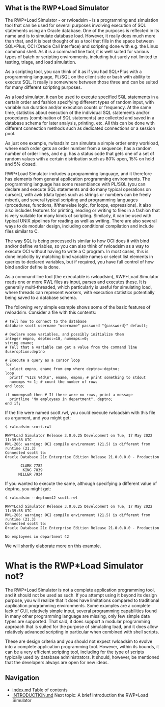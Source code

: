## What is the RWP*Load Simulator
The RWP\*Load Simulator - or rwloadsim - is a programming and simulation 
tool that can be used for several purposes involving execution of SQL 
statements using an Oracle database.
One of the purposes is reflected in its name and is to simulate database load.
However, it really does much more than that, and it is best thought of 
as a tool that fills in the space between SQL\*Plus, OCI (Oracle Call Interface)
and scripting done with e.g. the Linux command shell.
As it is a command line tool, it is well suited for various types of 
batch or scripting environments, including but surely not limited to 
testing, triage, and load simulation. 

As a scripting tool, you can think of it as if you had
SQL\*Plus with a programming language, PL/SQL on the client side or
bash with ability to execute SQL. 
It really is somewhere between those three and can be suited for
many different scripting purposes.

As a load simulator, it can be used to execute specified SQL statements 
in a certain order and fashion specifying different types of random 
input, with variable run duration and/or execution counts or frequency.
At the same time, statistics about execution of the individual SQL 
statements and/or procedures (combination of SQL statements) are 
collected and saved in a database schema for later analysis, printing, 
etc.
All this can be done with different connection methods such as 
dedicated connections or a session pool.

As just one example, rwloadsim can simulate a simple order entry 
workload, where each order gets an order number from a sequence, has a 
random number of order lines, and e.g. has a status code that gets one 
of a set of random values with a certain distribution such as 80% open, 
15% on hold and 5% closed.

RWP\*Load Simulator includes a programming language, and it therefore 
has elements from general application programming environments.
The programming language has some resemblance with PL/SQL (you can 
declare and execute SQL statements and do many typical operations on cursors),
with awk (data types such as strings or numbers can be freely mixed), and 
several typical scripting and programming languages (procedures, functions, 
if/then/else logic, for loops, expressions).
It also also includes features for printing, reading or writing to 
files in a fashion that is very suitable for many kinds of scripting.
Similarly, it can be used with typical UNIX pipelines for reading as 
well as writing.
There are also several ways to do modular design, including conditional 
compilation and include files similar to C.

The way SQL is being processed is similar to how OCI does it with bind 
and/or define variables, so you can also think of rwloadsim as a way to 
execute OCI without having to write a C program.
In most cases, this is done implicitly by matching bind variable names
or select list elements in queries to declared variables,
but if required, you have
full control of how bind and/or define is done.

As a command line tool (the executable is rwloadsim), RWP\*Load 
Simulator reads one or more RWL files as input, parses and executes 
these.
It is generally multi-threaded, which particularly is useful for 
simulating load, where threads can represent workers, with execution 
statistics potentially being saved to a database schema.

The following very simple example shows some of the basic features of 
rwloadsim.
Consider a file with this contents:
```
# Tell how to connect to the database
database scott username "username" password "{password}" default;

# Declare some variables, and possibly initialize them
integer empno, deptno:=10, numemps:=0;
string ename;
# Tell that a variable can get a value from the command line
$useroption:deptno

# Execute a query as a cursor loop
for
  select empno, ename from emp where deptno=:deptno;
loop
  printf "%12s %4d\n", ename, empno; # print something to stdout
  numemps += 1; # count the number of rows
end loop;

if numemps=0 then # If there were no rows, print a message
  printline "No employees in department", deptno;
end if;

```
If the file were named scott.rwl, you could execute rwloadsim with this file as argument,
and you might get:
```
$ rwloadsim scott.rwl

RWP*Load Simulator Release 3.0.0.25 Development on Tue, 17 May 2022 11:39:58 UTC
RWL-206: warning: OCI compile environment (21.5) is different from runtime (21.3)
Connected scott to:
Oracle Database 21c Enterprise Edition Release 21.0.0.0.0 - Production

       CLARK 7782
        KING 7839
      MILLER 7934
```
If you wanted to execute the same, although specifying a different 
value of deptno, you might get:
```
$ rwloadsim --deptno=42 scott.rwl

RWP*Load Simulator Release 3.0.0.25 Development on Tue, 17 May 2022 11:39:58 UTC
RWL-206: warning: OCI compile environment (21.5) is different from runtime (21.3)
Connected scott to:
Oracle Database 21c Enterprise Edition Release 21.0.0.0.0 - Production

No employees in department 42
```
We will shortly elaborate more on this example.
# What is the RWP\*Load Simulator not?

The RWP\*Load Simulator is not a complete application programming tool, and it 
should not be used as such.
If you attempt using it beyond its design purpose, you will
realize that it does have limitations compared to traditional application
programming environments.
Some examples are a complete lack of GUI, relatively simple input,
several programming capabilities found in many other programming 
language are missing, only few simple data types are supported.
That said, it does support a modular programming approach that is 
suited for the purpose of simulating load, and it does allow relatively 
advanced scripting in particular when combined with shell scripts.

These are design criteria and you should not expect rwloadsim to evolve 
into a complete application programming tool.
However, within its bounds, it can be a very efficient scripting tool,
including for the type of scripts typically used by database administrators.
It should, however, be mentioned that the developers always are open for 
new ideas.

## Navigation
* [index.md](index.md#rwpload-simulator-users-guide) Table of contents
* [INTRODUCTION.md](INTRODUCTION.md) Next topic: A brief introduction the RWP*Load Simulator
